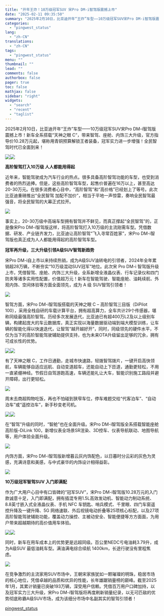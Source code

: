 ```yaml
---
title: "开年王炸！10万级冠军SUV 宋Pro DM-i智驾版震撼上市"
date: "2025-02-11 09:35:50"
summary: "2025年2月10日，比亚迪开年“王炸”车型——10万级冠军SUV宋Pro DM-i智驾版震撼上市！..."
categories:
  - "pingwest_status"
lang:
  - "zh-CN"
translations:
  - "zh-CN"
tags:
  - "pingwest_status"
menu: ""
thumbnail: ""
lead: ""
comments: false
authorbox: false
pager: true
toc: false
mathjax: false
sidebar: "right"
widgets:
  - "search"
  - "recent"
  - "taglist"
---
```


2025年2月10日，比亚迪开年“王炸”车型——10万级冠军SUV宋Pro DM-i智驾版震撼上市！新车全系搭载“天神之眼 C“，带来智驾、座舱、内饰三大升级，官方指导价10.28万元起，堪称用青铜预算解锁王者装备，冠军实力进一步增强！全民智驾时代已全面到来！

![](https://cdn.pingwest.com/portal/2025/02/11/portal/2025/02/11/pCdCwJbxfN4HFBSEKAXpkWzmB3Wspc7i?x-oss-process=style/article-body)![](https://cdn.pingwest.com/portal/2025/02/11/portal/2025/02/11/Kre8MGKhW9ASjPZ_3R3369im3a2t3Kbw?x-oss-process=style/article-body)

**高阶智驾打入10万级 人人都能用得起**

近年来，智能驾驶成为汽车行业的热点。很多具备高阶智驾功能的车型，也受到消费者的热烈追捧。但是，这些高阶智驾车型，起售价普遍在16万以上，甚至高达20-30万元。在很多消费者心目中，“高阶智驾”和“高价格”已经划上了等号。此次比亚迪重磅推出“全民智驾 加配不加价”，相当于平地一声惊雷，奏响全民智驾最强音，将全民智驾的大幕正式拉开。

![](https://cdn.pingwest.com/portal/2025/02/11/portal/2025/02/11/8WMb33YXp992Tny3Q5SHEdN17973WY3X?x-oss-process=style/article-body)

事实上，20-30万级中高端车型拥有智驾并不鲜见，而真正撑起“全民智驾”的，正是像宋Pro DM-i智驾版这样，将高阶智驾打入10万级的主流刚需车型。凭借数据、研发、产业链齐发力，比亚迪让高阶智驾“飞入寻常百姓家”，宋Pro DM-i智驾版也真正成为人人都能用得起的高阶智驾车型。

**冠军再升级，三大升级引领A级SUV智驾新趋势**

宋Pro DM-i自上市以来持续热销，成为A级SUV油转电的引领者，2024年全年累销超28万辆，不断夯实“10万级混动SUV冠军”地位。此次宋 Pro DM-i 智驾版升级上市，凭借智驾、座舱、内饰三大升级，全系新增全液晶仪表、行车记录仪和四门防夹等诸多实用性配置，价值超万元！新车在智能驾驶、智能座舱、油耗续航、外观内饰、空间体验等方面全面领先，成为 A 级 SUV智驾引领者！

![](https://cdn.pingwest.com/portal/2025/02/11/portal/2025/02/11/wBkK7313z1n6n2Rt459JNr3GR7YDpk7e?x-oss-process=style/article-body)

智驾方面，宋Pro DM-i智驾版搭载的天神之眼 C – 高阶智驾三目版（DiPilot 100），采用全栈自研的车载计算平台，拥有超高算力，全车共计29个传感器，堪称同级最强高阶智驾。历经多次发展迭代，比亚迪已有超400万L2及以上级别车辆，构建起庞大的车云数据库，真正实现以海量数据驱动端到端大模型训练，让车辆的智能化得以快速迭代，让智驾“越开越好开”，同时，同级领先的硬件水平，不仅为当下的高阶智能驾驶辅助提供支持，也为未来OTA升级留出足够的冗余，拥有可成长性的优势。

![](https://cdn.pingwest.com/portal/2025/02/11/portal/2025/02/11/Y3fFK7c_a9277E25k4tGC17jwAbTYwHt?x-oss-process=style/article-body)![](https://cdn.pingwest.com/portal/2025/02/11/portal/2025/02/11/Md4D2jkJH493ymS01F3xa2KaTc2_dXx1?x-oss-process=style/article-body)

有了天神之眼 C，工作日通勤，走城市快速路，轻拨智驾拨片，一键开启高快领航，车辆能够自适应巡航、自动变道超车，还能自动上下匝道，通勤更轻松，不用一直紧绷神经。节假日自驾游跑高速，车辆还能礼让大车，智能识别施工路段并避开障碍，出行更轻松。

![](https://cdn.pingwest.com/portal/2025/02/11/portal/2025/02/11/A3G4_11iG1zm7a3Jaaxr85M7Kbfz9QCt?x-oss-process=style/article-body)

周末去商超购物吃饭，再也不怕碰到狭窄车位，停车难题交给“代客泊车”、“自动泊车”或“遥控泊车”，新手秒变老司机。

![](https://cdn.pingwest.com/portal/2025/02/11/portal/2025/02/11/53HF9j5NTH3WeEt7r6Rha63Bj3E4553E?x-oss-process=style/article-body)![](https://cdn.pingwest.com/portal/2025/02/11/portal/2025/02/11/4N3f7fEpt3inxBH2ahKTGTify98A41rN?x-oss-process=style/article-body)

在“智驾”升级的同时，“智舱”也在全面升级。宋Pro DM-i智驾版全系搭载智能座舱高阶版-DiLink 100，新增仪表全场景SR渲染、3D控车、仪表导航联动、地图导航等，用户体验全面升级。

![](https://cdn.pingwest.com/portal/2025/02/11/portal/2025/02/11/78N4sxzr6x67S9xeFbR7Jmr1GAMZ_A1S?x-oss-process=style/article-body)

内饰方面，宋Pro DM-i智驾版新增暮云灰内饰配色，以日暮时分云彩的灰色为灵感，充满诗意和美感，与中式豪华的内饰设计相得益彰。

![](https://cdn.pingwest.com/portal/2025/02/11/portal/2025/02/11/wGSM2tYYpDt8wPnMHx588fJXkH42Xp83?x-oss-process=style/article-body)

**10万级冠军智驾SUV 入门即满配**

作为广大用户心目中有口皆碑的“冠军SUV”，宋Pro DM-i智驾版10.28万元的入门款诚意十足，入门即满配，拥有插混专用1.5L高效发动机、智能动力制动系统、8.8英寸嵌入式全液晶仪表、手机 NFC 车钥匙、哨兵模式、千里眼、四门车窗遥控升降及一键升降、5G 网络速联、外后视镜电动折叠等25项核心标配，以及27项高阶智能驾驶辅助功能，覆盖动力操控、主被动安全、智能便捷等方方面面，为用户带来超越期待的高价值用车体验。

![](https://cdn.pingwest.com/portal/2025/02/11/portal/2025/02/11/_csrf_5esx227h0bm9fQaQtTZCQDcyY3?x-oss-process=style/article-body)![](https://cdn.pingwest.com/portal/2025/02/11/portal/2025/02/11/Frj31ZNkRFp1J7H2rs1E2hF8JaXJCps1?x-oss-process=style/article-body)

同时，新车在用车成本上的优势更是远超同级。百公里NEDC亏电油耗3.79升，成为A级SUV 最低油耗车型。满油满电综合续航 1400km，长途行驶没有里程焦虑。

![](https://cdn.pingwest.com/portal/2025/02/11/portal/2025/02/11/hSC75TJrYp553_p1tHr7jm153bJzzSea?x-oss-process=style/article-body)

在竞争激烈的主流家用SUV市场中，王朝宋家族犹如一颗璀璨的明珠，稳居市场的核心地位，凭借卓越的品质和优异的性能，长年雄踞销量榜的巅峰。截至2025年1月，其累计销量已突破193万辆，深受用户信赖。凭借百万用户口碑加持，以及冠军实力三大升级，宋Pro DM-i智驾版将再度刷新销量纪录，以无可匹敌的优势彻底称霸A级SUV市场，成为该细分市场中名副其实的智驾引领者！

[pingwest_status](https://www.pingwest.com/w/302230)
